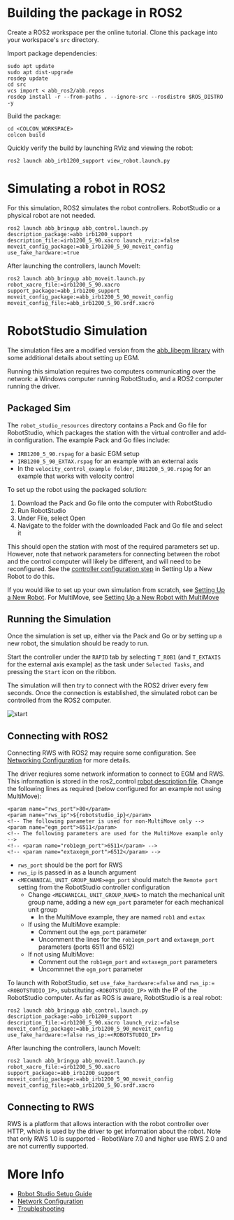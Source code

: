 # Building the package in ROS2

Create a ROS2 workspace per the online tutorial. Clone this package into your workspace's `src` directory.

Import package dependencies:

    sudo apt update
    sudo apt dist-upgrade
    rosdep update
    cd src
    vcs import < abb_ros2/abb.repos
    rosdep install -r --from-paths . --ignore-src --rosdistro $ROS_DISTRO -y

Build the package:

    cd <COLCON_WORKSPACE>
    colcon build

Quickly verify the build by launching RViz and viewing the robot:

    ros2 launch abb_irb1200_support view_robot.launch.py

# Simulating a robot in ROS2

For this simulation, ROS2 simulates the robot controllers. RobotStudio or a physical robot are not needed.

    ros2 launch abb_bringup abb_control.launch.py description_package:=abb_irb1200_support description_file:=irb1200_5_90.xacro launch_rviz:=false moveit_config_package:=abb_irb1200_5_90_moveit_config use_fake_hardware:=true

After launching the controllers, launch MoveIt:

    ros2 launch abb_bringup abb_moveit.launch.py robot_xacro_file:=irb1200_5_90.xacro support_package:=abb_irb1200_support moveit_config_package:=abb_irb1200_5_90_moveit_config moveit_config_file:=abb_irb1200_5_90.srdf.xacro

# RobotStudio Simulation

The simulation files are a modified version from the [abb_libegm library](https://github.com/ros-industrial/abb_libegm/issues/18#issuecomment-473262645) with some additional details about setting up EGM. 

Running this simulation requires two computers communicating over the network: a Windows computer running RobotStudio, and a ROS2 computer running the driver.

## Packaged Sim

The `robot_studio_resources` directory contains a Pack and Go file for RobotStudio, which packages the station with the virtual controller and add-in configuration. The example Pack and Go files include:

- `IRB1200_5_90.rspag` for a basic EGM setup
- `IRB1200_5_90_EXTAX.rspag` for an example with an external axis
- In the `velocity_control_example folder`, `IRB1200_5_90.rspag` for an example that works with velocity control

To set up the robot using the packaged solution:

1. Download the Pack and Go file onto the computer with RobotStudio
2. Run RobotStudio
3. Under File, select Open
4. Navigate to the folder with the downloaded Pack and Go file and select it

This should open the station with most of the required parameters set up. However, note that network parameters for connecting between the robot and the control computer will likely be different, and will need to be reconfigured. See the [controller configuration step](./RobotStudioSetup.md#controller-configuration) in Setting Up a New Robot to do this.

If you would like to set up your own simulation from scratch, see [Setting Up a New Robot](./RobotStudioSetup.md#setting-up-a-new-robot). For MultiMove, see [Setting Up a New Robot with MultiMove](./RobotStudioSetup.md#setting-up-a-new-multimove-robot)

## Running the Simulation

Once the simulation is set up, either via the Pack and Go or by setting up a new robot, the simulation should be ready to run.

Start the controller under the `RAPID` tab by selecting `T_ROB1` (and `T_EXTAXIS` for the external axis example) as the task under `Selected Tasks`, and pressing the `Start` icon on the ribbon.

The simulation will then try to connect with the ROS2 driver every few seconds. Once the connection is established, the simulated robot can be controlled from the ROS2 computer.

![start](images/egm5.png)

## Connecting with ROS2
Connecting RWS with ROS2 may require some configuration. See [Networking Configuration](./NetworkingConfiguration.md) for more details.

The driver reqiures some network information to connect to EGM and RWS. This information is stored in the ros2_control [robot description file](../robot_specific_config/abb_irb1200_support/urdf/irb1200.ros2_control.xacro). Change the following lines as required (below configured for an example not using MultiMove):

```
<param name="rws_port">80</param>
<param name="rws_ip">${robotstudio_ip}</param>
<!-- The following parameter is used for non-MultiMove only -->
<param name="egm_port">6511</param>
<!-- The following parameters are used for the MultiMove example only -->
<!-- <param name="rob1egm_port">6511</param> -->
<!-- <param name="extaxegm_port">6512</param> -->
```

- `rws_port` should be the port for RWS
- `rws_ip` is passed in as a launch argument
- `<MECHANICAL_UNIT_GROUP_NAME>egm_port` should match the `Remote port` setting from the RobotStudio controller configuration
     - Change `<MECHANICAL_UNIT_GROUP_NAME>` to match the mechanical unit group name, adding a new `egm_port` parameter for each mechanical unit group
       - In the MultiMove example, they are named `rob1` and `extax`
     - If using the MultiMove example:
        - Comment out the `egm_port` parameter
        - Uncomment the lines for the `rob1egm_port` and `extaxegm_port` parameters (ports 6511 and 6512)
     - If not using MultiMove:
        - Comment out the `rob1egm_port` and `extaxegm_port` parameters
        - Uncommnet the `egm_port` parameter

To launch with RobotStudio, set `use_fake_hardware:=false` and `rws_ip:=<ROBOTSTUDIO_IP>`, substituting `<ROBOTSTUDIO_IP>` with the IP of the RobotStudio computer. As far as ROS is aware, RobotStudio is a real robot:

    ros2 launch abb_bringup abb_control.launch.py description_package:=abb_irb1200_support description_file:=irb1200_5_90.xacro launch_rviz:=false moveit_config_package:=abb_irb1200_5_90_moveit_config use_fake_hardware:=false rws_ip:=<ROBOTSTUDIO_IP>

After launching the controllers, launch MoveIt:

    ros2 launch abb_bringup abb_moveit.launch.py robot_xacro_file:=irb1200_5_90.xacro support_package:=abb_irb1200_support moveit_config_package:=abb_irb1200_5_90_moveit_config moveit_config_file:=abb_irb1200_5_90.srdf.xacro

## Connecting to RWS

RWS is a platform that allows interaction with the robot controller over HTTP, which is used by the driver to get information about the robot. Note that only RWS 1.0 is supported - RobotWare 7.0 and higher use RWS 2.0 and are not currently supported.

# More Info
- [Robot Studio Setup Guide](./RobotStudioSetup.md)
- [Network Configuration](./NetworkingConfiguration.md)
- [Troubleshooting](./Troubleshooting.md)
